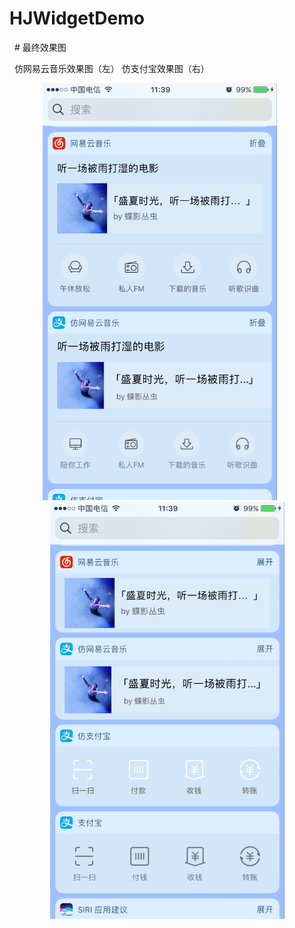 # HJWidgetDemo
   
   #  最终效果图   
   
      仿网易云音乐效果图（左）              仿支付宝效果图（右）  
   
<div align=center><img src="https://github.com/HJZone/HJWidgetDemo/blob/master/HJWidgetDemo/screenshots/012.png" width="375" height="667" >      <img src="https://github.com/HJZone/HJWidgetDemo/blob/master/HJWidgetDemo/screenshots/011.png" width="375" height="667">
